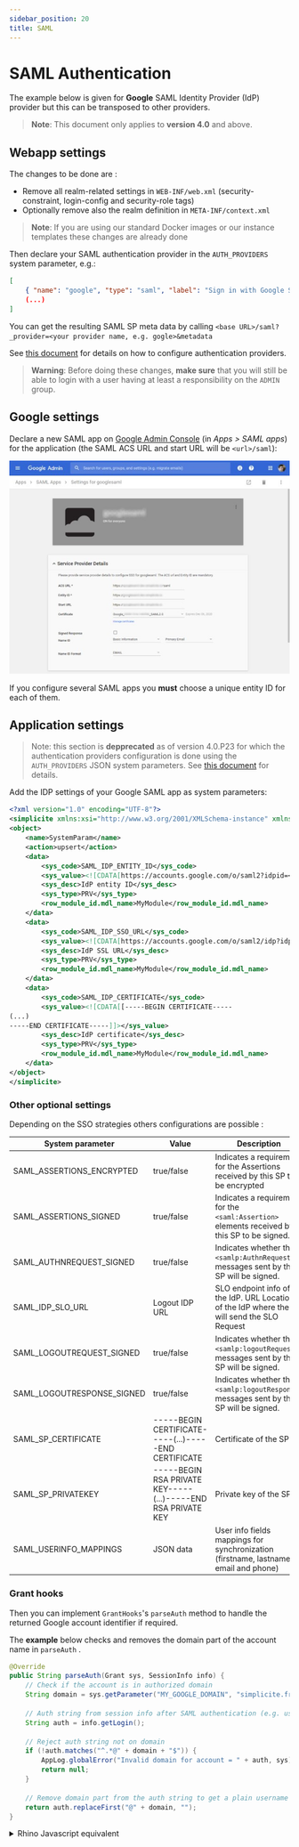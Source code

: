 ```yaml
---
sidebar_position: 20
title: SAML
---
```


SAML Authentication
==========================

The example below is given for **Google** SAML Identity Provider (IdP) provider but this can be
transposed to other providers.

> **Note**: This document only applies to **version 4.0** and above.

Webapp settings
---------------

The changes to be done are :

- Remove all realm-related settings in `WEB-INF/web.xml` (security-constraint, login-config and security-role tags)
- Optionally remove also the realm definition in `META-INF/context.xml`

> **Note**: If you are using our standard Docker images or our instance templates these changes are already done

Then declare your SAML authentication provider in the `AUTH_PROVIDERS` system parameter, e.g.:

```json
[
	{ "name": "google", "type": "saml", "label": "Sign in with Google SAML IdP", "sync": true },
	(...)
]
```

You can get the resulting SAML SP meta data by calling `<base URL>/saml?_provider=<your provider name, e.g. gogle>&metadata`

See [this document](/docs/authentication/auth-providers) for details on how to configure authentication providers.

> **Warning**: Before doing these changes, **make sure** that you will still be able to login with a user having at least a responsibility on the `ADMIN` group.

Google settings
---------------

Declare a new SAML app on [Google Admin Console](https://admin.google.com) (in _Apps &gt; SAML apps_)
for the application (the SAML ACS URL and start URL will be `<url>/saml`):

![Client ID](img/saml/tomcat-saml-google.jpg)

If you configure several SAML apps you **must** choose a unique entity ID for each of them.

Application settings
--------------------

> Note: this section is **depprecated** as of version 4.0.P23 for which the authentication providers configuration is done using the `AUTH_PROVIDERS` JSON system parameters.
> See [this document](/docs/authentication/auth-providers) for details.

Add the IDP settings of your Google SAML app as system parameters:

```xml
<?xml version="1.0" encoding="UTF-8"?>
<simplicite xmlns:xsi="http://www.w3.org/2001/XMLSchema-instance" xmlns="http://www.simplicite.fr/base" xsi:schemaLocation="http://www.simplicite.fr/base http://www.simplicite.fr/schemas/base.xsd">
<object>
	<name>SystemParam</name>
	<action>upsert</action>
	<data>
		<sys_code>SAML_IDP_ENTITY_ID</sys_code>
		<sys_value><![CDATA[https://accounts.google.com/o/saml2?idpid=<Your Google IDP ID>]]></sys_value>
		<sys_desc>IdP entity ID</sys_desc>
		<sys_type>PRV</sys_type>
		<row_module_id.mdl_name>MyModule</row_module_id.mdl_name>
	</data>
	<data>
		<sys_code>SAML_IDP_SSO_URL</sys_code>
		<sys_value><![CDATA[https://accounts.google.com/o/saml2/idp?idpid=<Your Google IDP ID>]]></sys_value>
		<sys_desc>IdP SSL URL</sys_desc>
		<sys_type>PRV</sys_type>
		<row_module_id.mdl_name>MyModule</row_module_id.mdl_name>
	</data>
	<data>
		<sys_code>SAML_IDP_CERTIFICATE</sys_code>
		<sys_value><![CDATA[[-----BEGIN CERTIFICATE-----
(...)
-----END CERTIFICATE-----]]></sys_value>
		<sys_desc>IdP certificate</sys_desc>
		<sys_type>PRV</sys_type>
		<row_module_id.mdl_name>MyModule</row_module_id.mdl_name>
	</data>
</object>
</simplicite>
```
### Other optional settings
   
Depending on the SSO strategies others configurations are possible :  

| System parameter           | Value                                                        | Description                                                                                   |
|----------------------------|--------------------------------------------------------------|-----------------------------------------------------------------------------------------------|
| SAML_ASSERTIONS_ENCRYPTED  | true/false                                                   | Indicates a requirement for the Assertions received by this SP to be encrypted                |
| SAML_ASSERTIONS_SIGNED     | true/false                                                   | Indicates a requirement for the `<saml:Assertion>` elements received by this SP to be signed.   |
| SAML_AUTHNREQUEST_SIGNED   | true/false                                                   | Indicates whether the `<samlp:AuthnRequest>` messages sent by this SP will be signed.           |
| SAML_IDP_SLO_URL           | Logout IDP URL                                               | SLO endpoint info of the IdP.  URL Location of the IdP where the SP will send the SLO Request |
| SAML_LOGOUTREQUEST_SIGNED  | true/false                                                   | Indicates whether the `<samlp:logoutRequest>` messages sent by this SP will be signed.          |
| SAML_LOGOUTRESPONSE_SIGNED | true/false                                                   | Indicates whether the `<samlp:logoutResponse>` messages sent by this SP will be signed.         |
| SAML_SP_CERTIFICATE        | -----BEGIN CERTIFICATE-----(...)-----END CERTIFICATE         | Certificate of the SP                                                                         |
| SAML_SP_PRIVATEKEY         | -----BEGIN RSA PRIVATE KEY-----(...)-----END RSA PRIVATE KEY | Private key of the SP.                                                                        |
| SAML_USERINFO_MAPPINGS     | JSON data                                                    | User info fields mappings for synchronization (firstname, lastname, email and phone)          |

### Grant hooks

Then you can implement `GrantHooks`'s `parseAuth` method to handle the returned
Google account identifier if required.

The **example** below checks and removes the domain part of the account name in `parseAuth`
.


```Java
@Override
public String parseAuth(Grant sys, SessionInfo info) {
	// Check if the account is in authorized domain
	String domain = sys.getParameter("MY_GOOGLE_DOMAIN", "simplicite.fr");

	// Auth string from session info after SAML authentication (e.g. username@simplicite.fr)
	String auth = info.getLogin();

	// Reject auth string not on domain
	if (!auth.matches("^.*@" + domain + "$")) {
		AppLog.globalError("Invalid domain for account = " + auth, sys);
		return null;
	}

	// Remove domain part from the auth string to get a plain username login
	return auth.replaceFirst("@" + domain, "");
}
```

<details>
<summary>Rhino Javascript equivalent</summary>
```javascript
GrantHooks.parseAuth = function(sys, info) {
	// Check if the account is in authorized domain
	var domain = sys.getParameter("MY_GOOGLE_DOMAIN", "simplicite.fr");

	// Auth string from session info after SAML authentication (e.g. username@simplicite.fr)
	var auth = info.getLogin();

	// Reject auth string not on domain
	if (!auth.matches("^.*@" + domain + "$")) {
		console.error("Invalid domain for account = " + auth);
		return null;
	}

	// Remove domain part from the auth string to get a plain username login
	return auth.replaceFirst("@" + domain, "");
};
```
</details>
